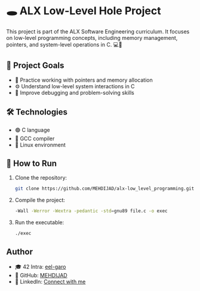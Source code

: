 # 🕳️ ALX Low-Level Hole Project

This project is part of the ALX Software Engineering curriculum. It focuses on low-level programming concepts, including memory management, pointers, and system-level operations in C. 💻🔧

## 🎯 Project Goals
- 🧠 Practice working with pointers and memory allocation
- ⚙️ Understand low-level system interactions in C
- 🐛 Improve debugging and problem-solving skills

## 🛠️ Technologies
- 🟢 C language
- 🔨 GCC compiler
- 🐧 Linux environment

## 🚀 How to Run
1. Clone the repository:
   ```bash
   git clone https://github.com/MEHDIJAD/alx-low_level_programming.git
   ```
2. Compile the project:
   ```bash
   -Wall -Werror -Wextra -pedantic -std=gnu89 file.c -o exec
   ```
3. Run the executable:

	```bash
  	./exec
	```
## Author

  - 🎓 42 Intra: [eel-garo](https://profile.intra.42.fr/users/eel-garo)
  - 🐙 GitHub: [MEHDIJAD](https://github.com/MEHDIJAD/)
  - 💼 LinkedIn: [Connect with me](https://www.linkedin.com/in/el-mehdi-el-garouaz-a028aa287/)

   
